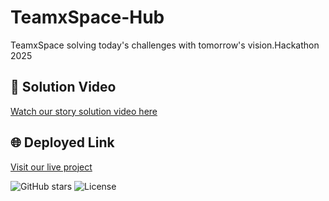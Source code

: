 # TeamxSpace-Hub
TeamxSpace solving today's challenges with tomorrow's vision.Hackathon 2025

## 🔗 Solution Video
[Watch our story solution video here](https://drive.google.com/file/d/1Xj_PJBR9oaTXqTsrv5oLLDxYxdQcg63W/view?usp=drive_link)

## 🌐 Deployed Link
[Visit our live project](https://paridhijain-28.github.io/TeamxSpace-Hub/)

![GitHub stars](https://img.shields.io/github/stars/username/repo?style=flat-square)
![License](https://img.shields.io/github/license/username/repo)




